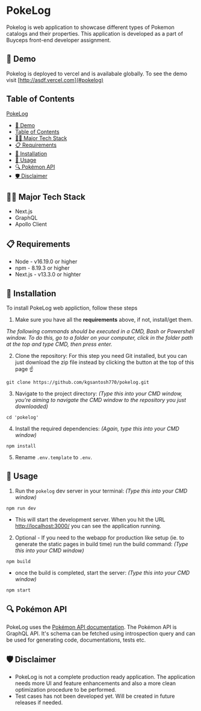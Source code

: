 # PokeLog
Pokelog is web application to showcase different types of Pokemon catalogs and their properties. This application is developed as a part of Buyceps front-end developer assignment.

## 🚀 Demo
Pokelog is deployed to vercel and is availabale globally. To see the demo visit [http://asdf.vercel.com](#pokelog)

## Table of Contents

[PokeLog](#pokelog)
  - [🚀 Demo](#-demo)
  - [Table of Contents](#table-of-contents)
  - [🧑‍💻 Major Tech Stack](#-major-tech-stack)
  - [📋 Requirements](#-requirements)
  - [💾 Installation](#-installation)
  - [🔧 Usage](#-usage)
  - [🔍 Pokémon API](#-pokémon-api)
  - [🛡 Disclaimer](#-disclaimer)
  
## 🧑‍💻 Major Tech Stack
  - Next.js
  - GraphQL
  - Apollo Client

## 📋 Requirements
  - Node - v16.19.0 or higher
  - npm - 8.19.3 or higher
  - Next.js - v13.3.0 or highter
  
## 💾 Installation
To install PokeLog web appliction, follow these steps
1. Make sure you have all the **requirements** above, if not, install/get them.

_The following commands should be executed in a CMD, Bash or Powershell window. To do this, go to a folder on your computer, click in the folder path at the top and type CMD, then press enter._

2. Clone the repository:
   For this step you need Git installed, but you can just download the zip file instead by clicking the button at the top of this page ☝️

```
git clone https://github.com/kgsantosh770/pokelog.git
```

3. Navigate to the project directory:
   _(Type this into your CMD window, you're aiming to navigate the CMD window to the repository you just downloaded)_

```
cd 'pokelog'
```

4. Install the required dependencies:
   _(Again, type this into your CMD window)_

```
npm install
```

5. Rename `.env.template` to `.env`.

## 🔧 Usage

1. Run the `pokelog` dev server in your terminal:
   _(Type this into your CMD window)_

```
npm run dev
```

  - This will start the development server. When you hit the URL [http://localhost:3000/](http://localhost:3000/) you can see the application running.

2. Optional - If you need to the webapp for production like setup (ie. to generate the static pages in build time) run the build command:
   _(Type this into your CMD window)_
  
  ```
  npm build
  ```
  
  - once the build is completed, start the server:
   _(Type this into your CMD window)_
  
  ```
  npm start
  ```
  
## 🔍 Pokémon API

PokeLog uses the [Pokémon API documentation](https://wayfair.github.io/dociql/). The Pokémon API is GraphQL API. It's schema can be fetched using introspection query and can be used for generating code, documentations, tests etc.

## 🛡 Disclaimer

  - PokeLog is not a complete production ready application. The application needs more UI and feature enhancements and also a more clean optimization procedure to be performed.
  - Test cases has not been developed yet. Will be created in future releases if needed.